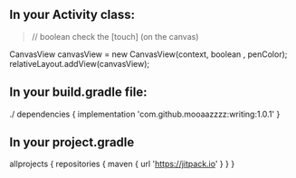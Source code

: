 ## In your Activity class:

> // boolean check the [touch] (on the canvas)

CanvasView canvasView = new CanvasView(context, boolean , penColor);
        relativeLayout.addView(canvasView);



## In your build.gradle file:

./ dependencies {
  implementation 'com.github.mooaazzzz:writing:1.0.1'
 }  

## In your project.gradle
allprojects {
    repositories {
        maven { url 'https://jitpack.io' }
    }
}



